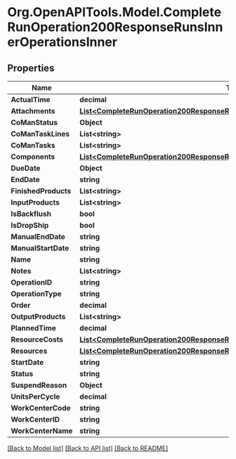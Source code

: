 # Org.OpenAPITools.Model.CompleteRunOperation200ResponseRunsInnerOperationsInner

## Properties

Name | Type | Description | Notes
------------ | ------------- | ------------- | -------------
**ActualTime** | **decimal** |  | [optional] 
**Attachments** | [**List&lt;CompleteRunOperation200ResponseRunsInnerOperationsInnerAttachmentsInner&gt;**](CompleteRunOperation200ResponseRunsInnerOperationsInnerAttachmentsInner.md) |  | [optional] 
**CoManStatus** | **Object** |  | [optional] 
**CoManTaskLines** | **List&lt;string&gt;** |  | [optional] 
**CoManTasks** | **List&lt;string&gt;** |  | [optional] 
**Components** | [**List&lt;CompleteRunOperation200ResponseRunsInnerOperationsInnerComponentsInner&gt;**](CompleteRunOperation200ResponseRunsInnerOperationsInnerComponentsInner.md) |  | [optional] 
**DueDate** | **Object** |  | [optional] 
**EndDate** | **string** |  | [optional] 
**FinishedProducts** | **List&lt;string&gt;** |  | [optional] 
**InputProducts** | **List&lt;string&gt;** |  | [optional] 
**IsBackflush** | **bool** |  | [optional] 
**IsDropShip** | **bool** |  | [optional] 
**ManualEndDate** | **string** |  | [optional] 
**ManualStartDate** | **string** |  | [optional] 
**Name** | **string** |  | [optional] 
**Notes** | **List&lt;string&gt;** |  | [optional] 
**OperationID** | **string** |  | [optional] 
**OperationType** | **string** |  | [optional] 
**Order** | **decimal** |  | [optional] 
**OutputProducts** | **List&lt;string&gt;** |  | [optional] 
**PlannedTime** | **decimal** |  | [optional] 
**ResourceCosts** | [**List&lt;CompleteRunOperation200ResponseRunsInnerOperationsInnerResourceCostsInner&gt;**](CompleteRunOperation200ResponseRunsInnerOperationsInnerResourceCostsInner.md) |  | [optional] 
**Resources** | [**List&lt;CompleteRunOperation200ResponseRunsInnerOperationsInnerResourcesInner&gt;**](CompleteRunOperation200ResponseRunsInnerOperationsInnerResourcesInner.md) |  | [optional] 
**StartDate** | **string** |  | [optional] 
**Status** | **string** |  | [optional] 
**SuspendReason** | **Object** |  | [optional] 
**UnitsPerCycle** | **decimal** |  | [optional] 
**WorkCenterCode** | **string** |  | [optional] 
**WorkCenterID** | **string** |  | [optional] 
**WorkCenterName** | **string** |  | [optional] 

[[Back to Model list]](../README.md#documentation-for-models) [[Back to API list]](../README.md#documentation-for-api-endpoints) [[Back to README]](../README.md)

